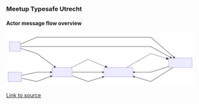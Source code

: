 ### Meetup Typesafe Utrecht

#### Actor message flow overview

![Flow image](./flow.svg)

[Link to source](https://mermaidjs.github.io/mermaid-live-editor/#/view/eyJjb2RlIjoiZ3JhcGggTFJcbkFbQWRtaW5dIC0tPnxDcmVhdGUgUm9vbXwgQihDaGF0IEFjdG9yKVxuQSAtLT58Q2xvc2UgUm9vbXwgQihDaGF0IEFjdG9yKVxuQiAtLkNyZWF0ZS4tPkNbQ2hhdCBSb29tIEFjdG9yXVxuQiAtLT58UmVnaXN0ZXJVc2VyfCBDXG5CIC0tPnxDbG9zZXwgQ1tDaGF0IFJvb20gQWN0b3JdXG5DIC0uQ3JlYXRlLi0-IERbU2Vzc2lvbiBBY3Rvcl1cblUgLS0-fFNlbmRNZXNzYWdlfCBEXG5VIC0tPnxDbG9zZXwgRFxuVVtVc2VyXSAtLT58Sm9pbiBSb29tfCBCKENoYXQgQWN0b3IpXG5EIC0tPnxTZW5kIE1lc3NhZ2V8IENcbkQgLS0-fFVzZXJFeGl0ZWRSb29tfCBDIiwibWVybWFpZCI6eyJ0aGVtZSI6ImRlZmF1bHQifX0)
